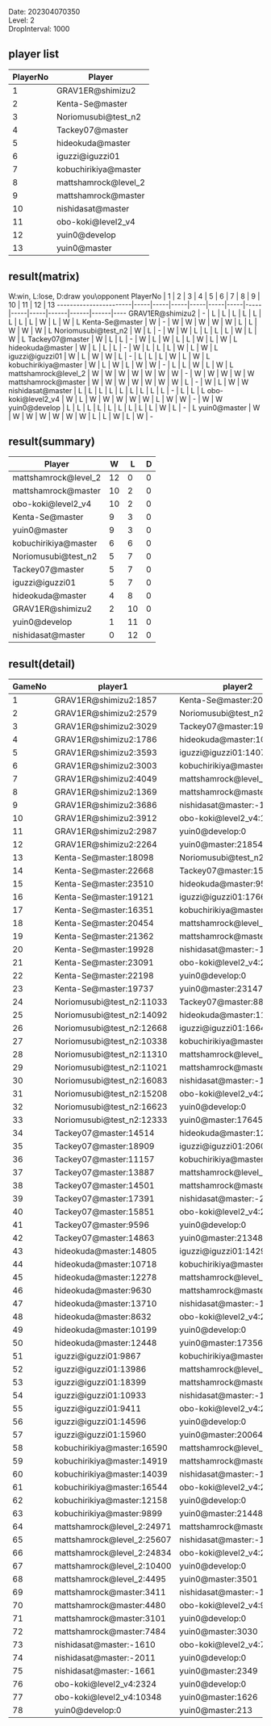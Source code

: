 Date: 202304070350  
Level: 2  
DropInterval: 1000  
## player list
PlayerNo  |  Player
----------|----------------------
1         |  GRAV1ER@shimizu2
2         |  Kenta-Se@master
3         |  Noriomusubi@test_n2
4         |  Tackey07@master
5         |  hideokuda@master
6         |  iguzzi@iguzzi01
7         |  kobuchirikiya@master
8         |  mattshamrock@level_2
9         |  mattshamrock@master
10        |  nishidasat@master
11        |  obo-koki@level2_v4
12        |  yuin0@develop
13        |  yuin0@master
## result(matrix)
W:win, L:lose, D:draw
you\opponent PlayerNo  |  1  |  2  |  3  |  4  |  5  |  6  |  7  |  8  |  9  |  10  |  11  |  12  |  13
-----------------------|-----|-----|-----|-----|-----|-----|-----|-----|-----|------|------|------|----
GRAV1ER@shimizu2       |  -  |  L  |  L  |  L  |  L  |  L  |  L  |  L  |  L  |  W   |  L   |  W   |  L
Kenta-Se@master        |  W  |  -  |  W  |  W  |  W  |  W  |  W  |  L  |  L  |  W   |  W   |  W   |  L
Noriomusubi@test_n2    |  W  |  L  |  -  |  W  |  W  |  L  |  L  |  L  |  L  |  W   |  L   |  W   |  L
Tackey07@master        |  W  |  L  |  L  |  -  |  W  |  L  |  W  |  L  |  L  |  W   |  L   |  W   |  L
hideokuda@master       |  W  |  L  |  L  |  L  |  -  |  W  |  L  |  L  |  L  |  W   |  L   |  W   |  L
iguzzi@iguzzi01        |  W  |  L  |  W  |  W  |  L  |  -  |  L  |  L  |  L  |  W   |  L   |  W   |  L
kobuchirikiya@master   |  W  |  L  |  W  |  L  |  W  |  W  |  -  |  L  |  L  |  W   |  L   |  W   |  L
mattshamrock@level_2   |  W  |  W  |  W  |  W  |  W  |  W  |  W  |  -  |  W  |  W   |  W   |  W   |  W
mattshamrock@master    |  W  |  W  |  W  |  W  |  W  |  W  |  W  |  L  |  -  |  W   |  L   |  W   |  W
nishidasat@master      |  L  |  L  |  L  |  L  |  L  |  L  |  L  |  L  |  L  |  -   |  L   |  L   |  L
obo-koki@level2_v4     |  W  |  L  |  W  |  W  |  W  |  W  |  W  |  L  |  W  |  W   |  -   |  W   |  W
yuin0@develop          |  L  |  L  |  L  |  L  |  L  |  L  |  L  |  L  |  L  |  W   |  L   |  -   |  L
yuin0@master           |  W  |  W  |  W  |  W  |  W  |  W  |  W  |  L  |  L  |  W   |  L   |  W   |  -
## result(summary)
Player                |  W   |  L   |  D
----------------------|------|------|---
mattshamrock@level_2  |  12  |  0   |  0
mattshamrock@master   |  10  |  2   |  0
obo-koki@level2_v4    |  10  |  2   |  0
Kenta-Se@master       |  9   |  3   |  0
yuin0@master          |  9   |  3   |  0
kobuchirikiya@master  |  6   |  6   |  0
Noriomusubi@test_n2   |  5   |  7   |  0
Tackey07@master       |  5   |  7   |  0
iguzzi@iguzzi01       |  5   |  7   |  0
hideokuda@master      |  4   |  8   |  0
GRAV1ER@shimizu2      |  2   |  10  |  0
yuin0@develop         |  1   |  11  |  0
nishidasat@master     |  0   |  12  |  0
## result(detail)
GameNo  |  player1                     |  player2
--------|------------------------------|----------------------------
1       |  GRAV1ER@shimizu2:1857       |  Kenta-Se@master:20577
2       |  GRAV1ER@shimizu2:2579       |  Noriomusubi@test_n2:11104
3       |  GRAV1ER@shimizu2:3029       |  Tackey07@master:19429
4       |  GRAV1ER@shimizu2:1786       |  hideokuda@master:10792
5       |  GRAV1ER@shimizu2:3593       |  iguzzi@iguzzi01:14070
6       |  GRAV1ER@shimizu2:3003       |  kobuchirikiya@master:11664
7       |  GRAV1ER@shimizu2:4049       |  mattshamrock@level_2:25491
8       |  GRAV1ER@shimizu2:1369       |  mattshamrock@master:23879
9       |  GRAV1ER@shimizu2:3686       |  nishidasat@master:-1644
10      |  GRAV1ER@shimizu2:3912       |  obo-koki@level2_v4:19616
11      |  GRAV1ER@shimizu2:2987       |  yuin0@develop:0
12      |  GRAV1ER@shimizu2:2264       |  yuin0@master:21854
13      |  Kenta-Se@master:18098       |  Noriomusubi@test_n2:16480
14      |  Kenta-Se@master:22668       |  Tackey07@master:15289
15      |  Kenta-Se@master:23510       |  hideokuda@master:9515
16      |  Kenta-Se@master:19121       |  iguzzi@iguzzi01:17662
17      |  Kenta-Se@master:16351       |  kobuchirikiya@master:16090
18      |  Kenta-Se@master:20454       |  mattshamrock@level_2:25538
19      |  Kenta-Se@master:21362       |  mattshamrock@master:22481
20      |  Kenta-Se@master:19928       |  nishidasat@master:-1348
21      |  Kenta-Se@master:23091       |  obo-koki@level2_v4:22887
22      |  Kenta-Se@master:22198       |  yuin0@develop:0
23      |  Kenta-Se@master:19737       |  yuin0@master:23147
24      |  Noriomusubi@test_n2:11033   |  Tackey07@master:8813
25      |  Noriomusubi@test_n2:14092   |  hideokuda@master:11412
26      |  Noriomusubi@test_n2:12668   |  iguzzi@iguzzi01:16641
27      |  Noriomusubi@test_n2:10338   |  kobuchirikiya@master:14062
28      |  Noriomusubi@test_n2:11310   |  mattshamrock@level_2:25139
29      |  Noriomusubi@test_n2:11021   |  mattshamrock@master:25831
30      |  Noriomusubi@test_n2:16083   |  nishidasat@master:-1615
31      |  Noriomusubi@test_n2:15208   |  obo-koki@level2_v4:22848
32      |  Noriomusubi@test_n2:16623   |  yuin0@develop:0
33      |  Noriomusubi@test_n2:12333   |  yuin0@master:17645
34      |  Tackey07@master:14514       |  hideokuda@master:12970
35      |  Tackey07@master:18909       |  iguzzi@iguzzi01:20604
36      |  Tackey07@master:11157       |  kobuchirikiya@master:11069
37      |  Tackey07@master:13887       |  mattshamrock@level_2:24452
38      |  Tackey07@master:14501       |  mattshamrock@master:19777
39      |  Tackey07@master:17391       |  nishidasat@master:-2038
40      |  Tackey07@master:15851       |  obo-koki@level2_v4:22025
41      |  Tackey07@master:9596        |  yuin0@develop:0
42      |  Tackey07@master:14863       |  yuin0@master:21348
43      |  hideokuda@master:14805      |  iguzzi@iguzzi01:14299
44      |  hideokuda@master:10718      |  kobuchirikiya@master:15994
45      |  hideokuda@master:12278      |  mattshamrock@level_2:25108
46      |  hideokuda@master:9630       |  mattshamrock@master:24938
47      |  hideokuda@master:13710      |  nishidasat@master:-1616
48      |  hideokuda@master:8632       |  obo-koki@level2_v4:20883
49      |  hideokuda@master:10199      |  yuin0@develop:0
50      |  hideokuda@master:12448      |  yuin0@master:17356
51      |  iguzzi@iguzzi01:9867        |  kobuchirikiya@master:13475
52      |  iguzzi@iguzzi01:13986       |  mattshamrock@level_2:25462
53      |  iguzzi@iguzzi01:18399       |  mattshamrock@master:25975
54      |  iguzzi@iguzzi01:10933       |  nishidasat@master:-1626
55      |  iguzzi@iguzzi01:9411        |  obo-koki@level2_v4:21526
56      |  iguzzi@iguzzi01:14596       |  yuin0@develop:0
57      |  iguzzi@iguzzi01:15960       |  yuin0@master:20064
58      |  kobuchirikiya@master:16590  |  mattshamrock@level_2:25090
59      |  kobuchirikiya@master:14919  |  mattshamrock@master:25253
60      |  kobuchirikiya@master:14039  |  nishidasat@master:-1541
61      |  kobuchirikiya@master:16544  |  obo-koki@level2_v4:22765
62      |  kobuchirikiya@master:12158  |  yuin0@develop:0
63      |  kobuchirikiya@master:9899   |  yuin0@master:21448
64      |  mattshamrock@level_2:24971  |  mattshamrock@master:18449
65      |  mattshamrock@level_2:25607  |  nishidasat@master:-1502
66      |  mattshamrock@level_2:24834  |  obo-koki@level2_v4:23430
67      |  mattshamrock@level_2:10400  |  yuin0@develop:0
68      |  mattshamrock@level_2:4495   |  yuin0@master:3501
69      |  mattshamrock@master:3411    |  nishidasat@master:-1468
70      |  mattshamrock@master:4480    |  obo-koki@level2_v4:9352
71      |  mattshamrock@master:3101    |  yuin0@develop:0
72      |  mattshamrock@master:7484    |  yuin0@master:3030
73      |  nishidasat@master:-1610     |  obo-koki@level2_v4:7714
74      |  nishidasat@master:-2011     |  yuin0@develop:0
75      |  nishidasat@master:-1661     |  yuin0@master:2349
76      |  obo-koki@level2_v4:2324     |  yuin0@develop:0
77      |  obo-koki@level2_v4:10348    |  yuin0@master:1626
78      |  yuin0@develop:0             |  yuin0@master:213
